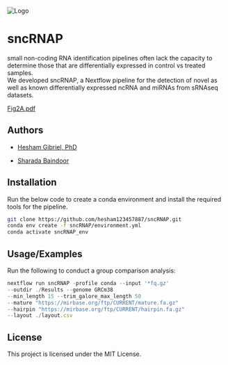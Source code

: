 
![Logo](https://dev-to-uploads.s3.amazonaws.com/uploads/articles/th5xamgrr6se0x5ro4g6.png)


# sncRNAP

small non-coding RNA identification pipelines often lack the capacity to determine those that are differentially expressed in control vs treated samples.               
We developed sncRNAP, a Nextflow  pipeline for the detection of novel as well as known differentially expressed ncRNA and miRNAs from sRNAseq datasets.

[Fig2A.pdf](https://github.com/hesham123457887/sncRNAP/files/10384754/Fig2A.pdf)




## Authors

- [Hesham Gibriel, PhD](https://github.com/hesham123457887)

- [Sharada Baindoor](https://github.com/@sharadabaindoor1995)



## Installation

Run the below code to create a conda environment and install the required tools for the pipeline.

```bash
git clone https://github.com/hesham123457887/sncRNAP.git
conda env create -f sncRNAP/environment.yml
conda activate sncRNAP_env
```
## Usage/Examples
Run the following to conduct a group comparison analysis:
```javascript
nextflow run sncRNAP -profile conda --input '*fq.gz' 
--outdir ./Results --genome GRCm38 
--min_length 15 --trim_galore_max_length 50 
--mature "https://mirbase.org/ftp/CURRENT/mature.fa.gz" 
--hairpin "https://mirbase.org/ftp/CURRENT/hairpin.fa.gz" 
--layout ./layout.csv 

```


## License

This project is licensed under the MIT License.
